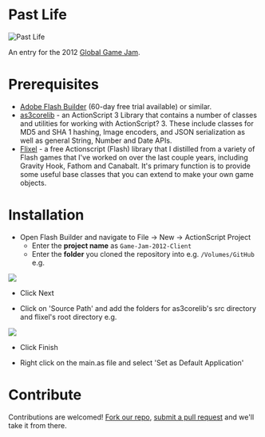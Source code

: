 # Past Life

![Past Life](http://i.imgur.com/c5c2X.png)

An entry for the 2012 [Global Game Jam](http://globalgamejam.org/).

# Prerequisites

* [Adobe Flash Builder](http://www.adobe.com/products/flash-builder.html) (60-day free trial available) or similar.
* [as3corelib](https://github.com/mikechambers/as3corelib) -  an ActionScript 3 Library that contains a number of classes and utilities for working with ActionScript? 3. These include classes for MD5 and SHA 1 hashing, Image encoders, and JSON serialization as well as general String, Number and Date APIs.
* [Flixel](https://github.com/AdamAtomic/flixel) - a free Actionscript (Flash) library that I distilled from a variety of Flash games that I've worked on over the last couple years, including Gravity Hook, Fathom and Canabalt.  It's primary function is to provide some useful base classes that you can extend to make your own game objects.

# Installation

* Open Flash Builder and navigate to File -> New ->  ActionScript Project
  * Enter the **project name** as `Game-Jam-2012-Client`
  * Enter the **folder** you cloned the repository into e.g. `/Volumes/GitHub` e.g.

![](http://i.imgur.com/i3puE.png)

* Click Next

* Click on 'Source Path' and add the folders for as3corelib's src directory and flixel's root directory e.g.

![](http://i.imgur.com/vfTfn.png)

* Click Finish

* Right click on the main.as file and select 'Set as Default Application'

# Contribute

Contributions are welcomed! [Fork our repo](http://help.github.com/fork-a-repo/), [submit a pull request](http://help.github.com/send-pull-requests/) and we'll take it from there.